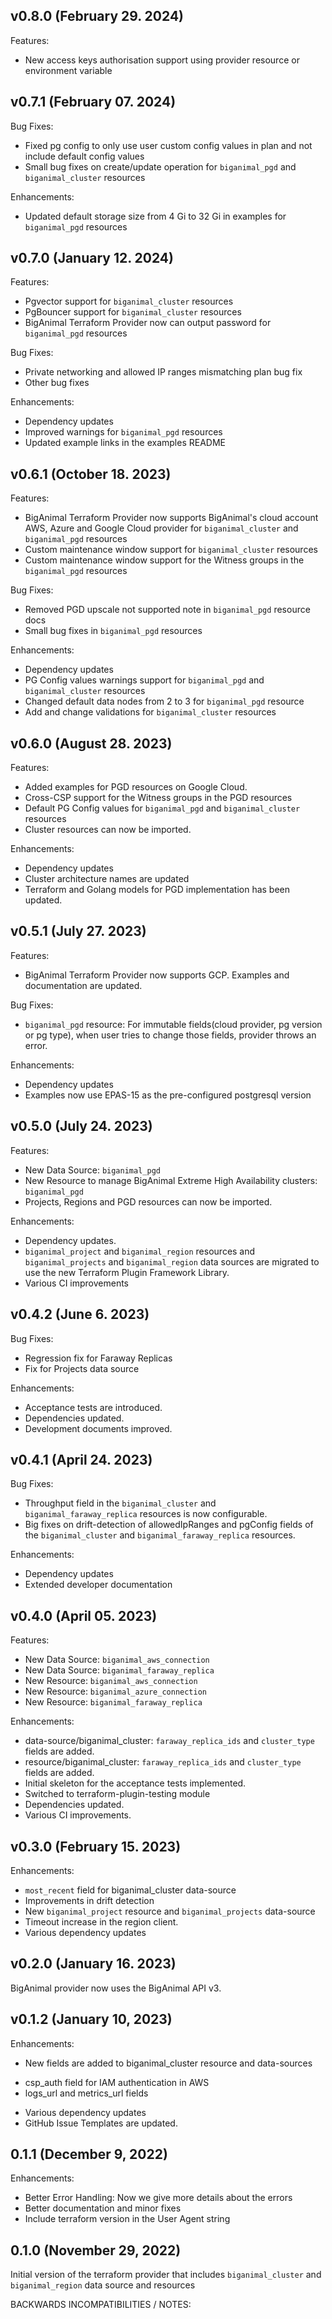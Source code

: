 ## v0.8.0 (February 29. 2024)
Features:
* New access keys authorisation support using provider resource or environment variable

## v0.7.1 (February 07. 2024)
Bug Fixes:
* Fixed pg config to only use user custom config values in plan and not include default config values
* Small bug fixes on create/update operation for `biganimal_pgd` and `biganimal_cluster` resources

Enhancements:
* Updated default storage size from 4 Gi to 32 Gi in examples for `biganimal_pgd` resources

## v0.7.0 (January 12. 2024)
Features:
* Pgvector support for `biganimal_cluster` resources
* PgBouncer support for `biganimal_cluster` resources
* BigAnimal Terraform Provider now can output password for `biganimal_pgd` resources

Bug Fixes:
* Private networking and allowed IP ranges mismatching plan bug fix
* Other bug fixes

Enhancements:
* Dependency updates
* Improved warnings for `biganimal_pgd` resources
* Updated example links in the examples README

## v0.6.1 (October 18. 2023)
Features:
* BigAnimal Terraform Provider now supports BigAnimal's cloud account AWS, Azure and Google Cloud provider for `biganimal_cluster` and `biganimal_pgd` resources
* Custom maintenance window support for `biganimal_cluster` resources
* Custom maintenance window support for the Witness groups in the `biganimal_pgd` resources

Bug Fixes:
* Removed PGD upscale not supported note in `biganimal_pgd` resource docs
* Small bug fixes in `biganimal_pgd` resources

Enhancements:
* Dependency updates
* PG Config values warnings support for `biganimal_pgd` and `biganimal_cluster` resources
* Changed default data nodes from 2 to 3 for `biganimal_pgd` resource
* Add and change validations for `biganimal_cluster` resources

## v0.6.0 (August 28. 2023)
Features:
* Added examples for PGD resources on Google Cloud.
* Cross-CSP support for the Witness groups in the PGD resources
* Default PG Config values for `biganimal_pgd` and `biganimal_cluster` resources
* Cluster resources can now be imported.

Enhancements:
* Dependency updates
* Cluster architecture names are updated
* Terraform and Golang models for PGD implementation has been updated.

## v0.5.1 (July 27. 2023)
Features:
* BigAnimal Terraform Provider now supports GCP. Examples and documentation are updated.

Bug Fixes:
* `biganimal_pgd` resource: For immutable fields(cloud provider, pg version or pg type), when user tries to change those fields, provider throws an error.

Enhancements:
* Dependency updates
* Examples now use EPAS-15 as the pre-configured postgresql version

## v0.5.0 (July 24. 2023)
Features:
* New Data Source: `biganimal_pgd`
* New Resource to manage BigAnimal Extreme High Availability clusters: `biganimal_pgd`
* Projects, Regions and PGD resources can now be imported.

Enhancements:
* Dependency updates.
* `biganimal_project` and `biganimal_region` resources and `biganimal_projects` and `biganimal_region` data sources are migrated to use the new Terraform Plugin Framework Library.
* Various CI improvements

## v0.4.2 (June 6. 2023)
Bug Fixes:
* Regression fix for Faraway Replicas
* Fix for Projects data source

Enhancements:
* Acceptance tests are introduced.
* Dependencies updated.
* Development documents improved.

## v0.4.1 (April 24. 2023)
Bug Fixes:
* Throughput field in the `biganimal_cluster` and `biganimal_faraway_replica` resources is now configurable.
* Big fixes on drift-detection of allowedIpRanges and pgConfig fields of the `biganimal_cluster` and `biganimal_faraway_replica` resources.

Enhancements:
* Dependency updates
* Extended developer documentation


## v0.4.0 (April 05. 2023)
Features:
* New Data Source: `biganimal_aws_connection`
* New Data Source: `biganimal_faraway_replica`
* New Resource: `biganimal_aws_connection`
* New Resource: `biganimal_azure_connection`
* New Resource: `biganimal_faraway_replica`

Enhancements:
* data-source/biganimal_cluster: `faraway_replica_ids` and `cluster_type` fields are added.
* resource/biganimal_cluster: `faraway_replica_ids` and `cluster_type` fields are added.
* Initial skeleton for the acceptance tests implemented.
* Switched to terraform-plugin-testing module
* Dependencies updated.
* Various CI improvements.

## v0.3.0 (February 15. 2023)

Enhancements:
* `most_recent` field for biganimal_cluster data-source
* Improvements in drift detection
* New `biganimal_project` resource and `biganimal_projects` data-source
* Timeout increase in the region client.
* Various dependency updates

## v0.2.0 (January 16. 2023)

BigAnimal provider now uses the BigAnimal API v3.

## v0.1.2 (January 10, 2023)

Enhancements:
* New fields are added to biganimal_cluster resource and data-sources
 - csp_auth field for IAM authentication in AWS
 - logs_url and metrics_url fields
* Various dependency updates
* GitHub Issue Templates are updated.

## 0.1.1 (December 9, 2022)

Enhancements:
* Better Error Handling: Now we give more details about the errors
* Better documentation and minor fixes
* Include terraform version in the User Agent string

## 0.1.0 (November 29, 2022)

Initial version of the terraform provider that includes `biganimal_cluster` and `biganimal_region` data source
and resources


BACKWARDS INCOMPATIBILITIES / NOTES:
